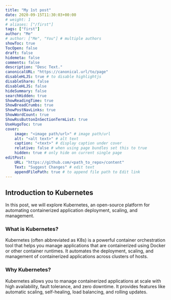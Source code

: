```yaml
---
title: "My 1st post"
date: 2020-09-15T11:30:03+00:00
# weight: 1
# aliases: ["/first"]
tags: ["first"]
author: "Me"
# author: ["Me", "You"] # multiple authors
showToc: true
TocOpen: false
draft: false
hidemeta: false
comments: false
description: "Desc Text."
canonicalURL: "https://canonical.url/to/page"
disableHLJS: true # to disable highlightjs
disableShare: false
disableHLJS: false
hideSummary: false
searchHidden: true
ShowReadingTime: true
ShowBreadCrumbs: true
ShowPostNavLinks: true
ShowWordCount: true
ShowRssButtonInSectionTermList: true
UseHugoToc: true
cover:
    image: "<image path/url>" # image path/url
    alt: "<alt text>" # alt text
    caption: "<text>" # display caption under cover
    relative: false # when using page bundles set this to true
    hidden: true # only hide on current single page
editPost:
    URL: "https://github.com/<path_to_repo>/content"
    Text: "Suggest Changes" # edit text
    appendFilePath: true # to append file path to Edit link
---
```

## Introduction to Kubernetes

In this post, we will explore Kubernetes, an open-source platform for automating containerized application deployment, scaling, and management.

### What is Kubernetes?

Kubernetes (often abbreviated as K8s) is a powerful container orchestration tool that helps you manage applications that are containerized using Docker or other container runtimes. It automates the deployment, scaling, and management of containerized applications across clusters of hosts.

### Why Kubernetes?

Kubernetes allows you to manage containerized applications at scale with high availability, fault tolerance, and zero downtime. It provides features like automatic scaling, self-healing, load balancing, and rolling updates.
